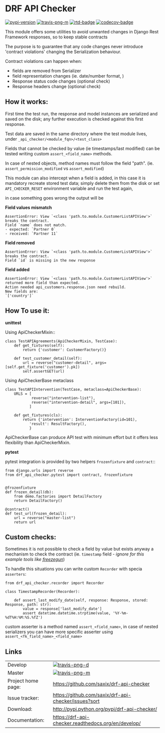 # DRF API Checker


[![pypi-version]][pypi] 
[![travis-png-m]][travis-l-m] 
[![rtd-badge]][rtd-link]
[![codecov-badge]][codecov]


This module offers some utilities to avoid unwanted changes in Django Rest Framework responses,
so to keep stable contracts

The purpose is to guarantee that any code changes never introduce 'contract violations'
changing the Serialization behaviour.


Contract violations can happen when:

- fields are removed from Serializer
- field representation changes (ie. date/number format, )
- Response status code changes (optional check)
- Response headers change (optional check)


How it works:
-------------

First time the test run, the response and model instances are serialized and
saved on the disk; any further execution is checked against this first response.

Test data are saved in the same directory where the test module lives,
under `_api_checker/<module_fqn>/<test_class>`

Fields that cannot be checked by value (ie timestamps/last modified) can be tested writing
custom `assert_<field_name>` methods.

In case of nested objects, method names must follow the field "path".
(ie. `assert_permission_modified` vs `assert_modified`)

This module can also intercept when a field is added,
in this case it is mandatory recreate stored test data; simply delete them from the disk
or set `API_CHECKER_RESET` environment variable and run the test again,


in case something goes wrong the output will be

**Field values mismatch**

    AssertionError: View `<class 'path.to.module.CustomerListAPIView'>` breaks the contract.
    Field `name` does not match.
    - expected: `Partner 0`
    - received: `Partner 11`


**Field removed**

    AssertionError: View `<class 'path.to.module.CustomerListAPIView'>` breaks the contract.
    Field `id` is missing in the new response


**Field added**

    AssertionError: View `<class 'path.to.module.CustomerListAPIView'>` returned more field than expected.
    Action needed api_customers.response.json need rebuild.
    New fields are:
    `['country']`


How To use it:
--------------

**unittest**


Using ApiCheckerMixin::

    class TestAPIAgreements(ApiCheckerMixin, TestCase):
        def get_fixtures(self):
            return {'customer': CustomerFactory()}

        def test_customer_detail(self):
            url = reverse("customer-detail", args=[self.get_fixture('customer').pk])
            self.assertGET(url)


Using ApiCheckerBase metaclass


    class TestAPIIntervention(TestCase, metaclass=ApiCheckerBase):
        URLS = [
                reverse("intervention-list"),
                reverse("intervention-detail", args=[101]),
               ]

        def get_fixtures(cls):
            return {'intervention': InterventionFactory(id=101),
               'result': ResultFactory(),
               }

ApiCheckerBase can produce API test with minimum effort but it offers less flexibility
than ApiCheckerMixin.

**pytest**


pytest integration is provided by two helpers `frozenfixture` and `contract`::


    from django.urls import reverse
    from drf_api_checker.pytest import contract, frozenfixture


    @frozenfixture
    def frozen_detail(db):
        from demo.factories import DetailFactory
        return DetailFactory()

    @contract()
    def test_url(frozen_detail):
        url = reverse("master-list")
        return url


Custom checks:
--------------

Sometimes it is not possible to check a field by value but exists anyway a mechanism 
to check the contract (ie. `timestamp` field - _ignore for this example tools like [freezegun](https://github.com/spulec/freezegun)_)

To handle this situations you can write custom `Recorder` with specia `asserters`:


    from drf_api_checker.recorder import Recorder

    class TimestampRecorder(Recorder):
    
        def assert_last_modify_date(self, response: Response, stored: Response, path: str):
            value = response['last_modify_date']
            assert datetime.datetime.strptime(value, '%Y-%m-%dT%H:%M:%S.%fZ')

custom asserter is a method named `assert_<field_name>`, in case of nested serializers
you can have more specific asserter using `assert_<fk_field_name>_<field_name>`


Links
-----

|||
|--------------------|------------------------------------------------------------|
| Develop            | [![travis-png-d]][travis-l-d]|
| Master             | [![travis-png-m]][travis-l-m]|
| Project home page: | https://github.com/saxix/drf-api-checker                   |
| Issue tracker:     | https://github.com/saxix/drf-api-checker/issues?sort       |
| Download:          | http://pypi.python.org/pypi/drf-api-checker/               |
| Documentation:     | https://drf-api-checker.readthedocs.org/en/develop/         |



[travis-png-m]: https://secure.travis-ci.org/saxix/drf-api-checker.svg?branch=master
[travis-l-m]: https://travis-ci.org/saxix/drf-api-checker?branch=master

[travis-png-d]: https://secure.travis-ci.org/saxix/drf-api-checker.svg?branch=develop
[travis-l-d]: https://travis-ci.org/saxix/drf-api-checker?branch=develop

[rtd-badge]: https://readthedocs.org/projects/drf-api-checker/badge/?version=master&style=plastic
[rtd-link]: https://drf-api-checker.readthedocs.org/en/master/

[codecov-badge]: https://codecov.io/gh/saxix/drf-api-checker/branch/develop/graph/badge.svg
[codecov]: https://codecov.io/gh/saxix/drf-api-checker

[pypi-version]: https://img.shields.io/pypi/v/drf-api-checker.svg
[pypi]: https://pypi.org/project/drf-api-checker/
